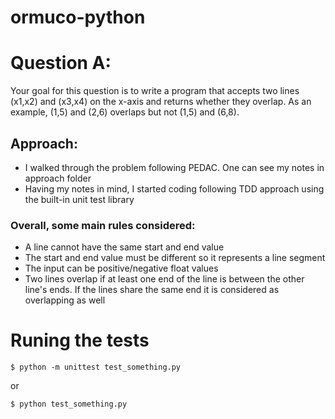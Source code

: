 # ormuco-python

# Question A:
Your goal for this question is to write a program that accepts two lines (x1,x2) and (x3,x4) on the x-axis and returns whether they overlap. As an example, (1,5) and (2,6) overlaps but not (1,5) and (6,8).

## Approach:
* I walked through the problem following PEDAC. One can see my notes in approach folder
* Having my notes in mind, I started coding following TDD approach using the built-in unit test library

### Overall, some main rules considered:
* A line cannot have the same start and end value
* The start and end value must be different so it represents a line segment
* The input can be positive/negative float values
* Two lines overlap if at least one end of the line is between the other line's ends. If the lines share the same end it is considered as overlapping as well

# Runing the tests
```
$ python -m unittest test_something.py
```
or
```
$ python test_something.py
```